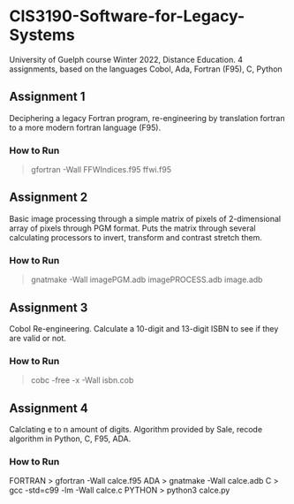 # CIS3190-Software-for-Legacy-Systems
University of Guelph course Winter 2022, Distance Education. 4 assignments, based on the languages Cobol, Ada, Fortran (F95), C, Python

## Assignment 1
Deciphering a legacy Fortran program, re-engineering by translation fortran to a more modern fortran language (F95).
### How to Run ###
> gfortran -Wall FFWIndices.f95 ffwi.f95

## Assignment 2
Basic image processing through a simple matrix of pixels of 2-dimensional array of pixels through PGM format.
Puts the matrix through several calculating processors to invert, transform and contrast stretch them.
### How to Run ###
> gnatmake -Wall imagePGM.adb imagePROCESS.adb image.adb

## Assignment 3
Cobol Re-engineering. Calculate a 10-digit and 13-digit ISBN to see if they are valid or not.
### How to Run ###
> cobc -free -x -Wall isbn.cob

## Assignment 4
Calclating e to n amount of digits. Algorithm provided by Sale, recode algorithm in Python, C, F95, ADA.
### How to Run ###
FORTRAN > gfortran -Wall calce.f95
ADA > gnatmake -Wall calce.adb
C > gcc -std=c99 -lm -Wall calce.c
PYTHON > python3 calce.py
